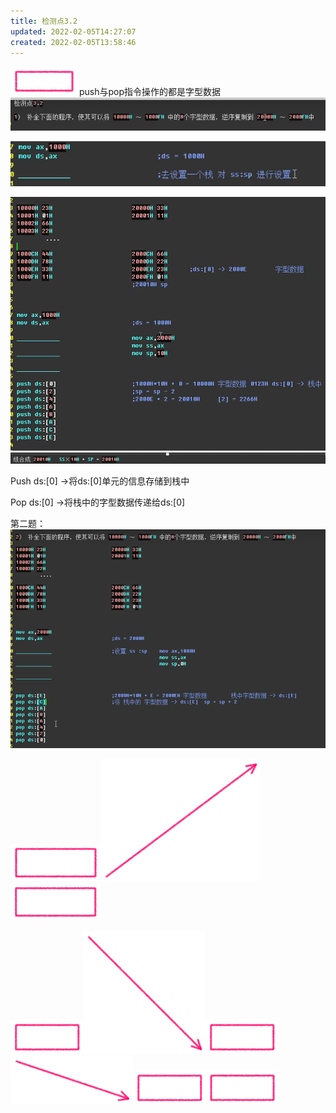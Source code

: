 ```yaml
---
title: 检测点3.2
updated: 2022-02-05T14:27:07
created: 2022-02-05T13:58:46
---
```


![image1](../../resources/646fa43e48644a899d949eed2b3d6463.png)
push与pop指令操作的都是字型数据
![image2](../../resources/d8b9e07a02fb47f0a4a978c2edeeab7e.png)

![image3](../../resources/3c25d7c1592b427dafe5fbe2b0c03890.png)

![image4](../../resources/65726508bafc4b938a61ba9c74bcb462.png)
![image5](../../resources/88bdfce531c54824af338a5f6fe4cf03.png)

Push ds:\[0\] -\>将ds:\[0\]单元的信息存储到栈中

Pop ds:\[0\] -\>将栈中的字型数据传递给ds:\[0\]

第二题：
![image6](../../resources/7a49da56bfd142c9abcd6e4f08ef54d4.png)

![image7](../../resources/664a5762c96f492e995bd8f7b6f1a6b5.png)![image8](../../resources/7f285236fbd0490597ea4bd2f83a3315.png)![image9](../../resources/7ba80e02a2fe4d819423909c6b17cac4.png)

![image10](../../resources/2649985710a745a7b6d65abf3c728833.png)![image11](../../resources/9029203b45354bc2a4b2a5f052026b21.png)![image12](../../resources/df91d5dae2b04d41a18ecb483d192a07.png)![image13](../../resources/e126c0028a934616a2c2aa9b8b857b24.png)![image10](../../resources/2649985710a745a7b6d65abf3c728833.png)![image14](../../resources/0bee899da6a04861976270705b944d58.png)

